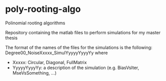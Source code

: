 # poly-rooting-algo
 Polinomial rooting algorithms
 
 Repository containing the matlab files to perform simulations for my master thesis
 
 The format of the names of the files for the simulations is the following:
 Degree00_NoiseXxxxx_SimulYyyyyYyyyYy
 where
 - Xxxxx: Circular, Diagonal, FullMatrix
 - YyyyyYyyyYy: a description of the simulation (e.g. BiasVsIter, MseVsSomething, ...)
